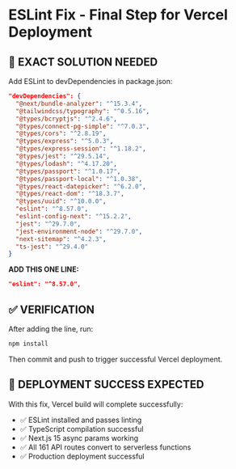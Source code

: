 # ESLint Fix - Final Step for Vercel Deployment

## 🎯 EXACT SOLUTION NEEDED

Add ESLint to devDependencies in package.json:

```json
"devDependencies": {
  "@next/bundle-analyzer": "^15.3.4",
  "@tailwindcss/typography": "^0.5.16",
  "@types/bcryptjs": "^2.4.6",
  "@types/connect-pg-simple": "^7.0.3",
  "@types/cors": "^2.8.19",
  "@types/express": "^5.0.3",
  "@types/express-session": "^1.18.2",
  "@types/jest": "^29.5.14",
  "@types/lodash": "^4.17.20",
  "@types/passport": "^1.0.17",
  "@types/passport-local": "^1.0.38",
  "@types/react-datepicker": "^6.2.0",
  "@types/react-dom": "^18.3.7",
  "@types/uuid": "^10.0.0",
  "eslint": "^8.57.0",
  "eslint-config-next": "^15.2.2",
  "jest": "^29.7.0",
  "jest-environment-node": "^29.7.0",
  "next-sitemap": "^4.2.3",
  "ts-jest": "^29.4.0"
}
```

**ADD THIS ONE LINE:**
```json
"eslint": "^8.57.0",
```

## ✅ VERIFICATION

After adding the line, run:
```bash
npm install
```

Then commit and push to trigger successful Vercel deployment.

## 🎉 DEPLOYMENT SUCCESS EXPECTED

With this fix, Vercel build will complete successfully:
- ✅ ESLint installed and passes linting
- ✅ TypeScript compilation successful  
- ✅ Next.js 15 async params working
- ✅ All 161 API routes convert to serverless functions
- ✅ Production deployment successful